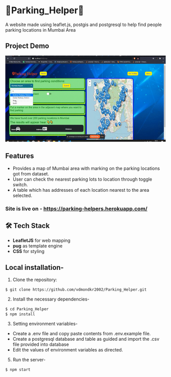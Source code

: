 # 📍Parking_Helper🚗
A website made using leaflet.js, postgis and postgresql to help find people parking locations in Mumbai Area

## Project Demo
![Demo gif](https://github.com/vdmondkr2002/Parking_Helper/blob/main/parking-helpers-demo.gif?raw=true)

## Features
* Provides a map of Mumbai area with marking on the parking locations got from dataset.
* User can check the nearest parking lots to location through toggle switch.
* A table which has addresses of each location nearest to the area selected.

### Site is live on - https://parking-helpers.herokuapp.com/

## 🛠 Tech Stack 
* **LeafletJS** for web mapping
* **pug** as template engine
* **CSS** for styling

## Local installation-
1. Clone the repository:
  ```
  $ git clone https://github.com/vdmondkr2002/Parking_Helper.git
  ```
2. Install the necessary dependencies-
  ```
  $ cd Parking_Helper
  $ npm install
  ```
3. Setting environment variables-
  * Create a .env file and copy paste contents from .env.example file.
  * Create a postgresql database and table as guided and import the .csv file provided into database 
  * Edit the values of environment variables as directed.
5. Run the server-
  ```
  $ npm start
  ```
